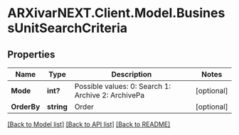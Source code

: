 # ARXivarNEXT.Client.Model.BusinessUnitSearchCriteria
## Properties

Name | Type | Description | Notes
------------ | ------------- | ------------- | -------------
**Mode** | **int?** | Possible values:  0: Search  1: Archive  2: ArchivePa  | [optional] 
**OrderBy** | **string** | Order | [optional] 

[[Back to Model list]](../README.md#documentation-for-models) [[Back to API list]](../README.md#documentation-for-api-endpoints) [[Back to README]](../README.md)

